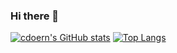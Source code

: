 ### Hi there 👋

<!--
**cdoern/cdoern** is a ✨ _special_ ✨ repository because its `README.md` (this file) appears on your GitHub profile.

Here are some ideas to get you started:

- 🔭 I’m currently working on ...
- 🌱 I’m currently learning ...
- 👯 I’m looking to collaborate on ...
- 🤔 I’m looking for help with ...
- 💬 Ask me about ...
- 📫 How to reach me: ...
- 😄 Pronouns: ...
- ⚡ Fun fact: ...
-->
[![cdoern's GitHub stats](https://github-readme-stats.vercel.app/api?username=cdoern)](https://github.com/anuraghazra/github-readme-stats)
[![Top Langs](https://github-readme-stats.vercel.app/api/top-langs/?username=cdoern)](https://github.com/anuraghazra/github-readme-stats)
